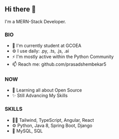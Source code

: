 ## **Hi there 👋** 
I'm a MERN-Stack Developer. 
### BIO  
* 🏢 I'm currently student at GCOEA 
* ⚙️ I use daily: .py, .ts, .js, .ai 
* ⚡️ I'm mostly active within the Python Community 
* 📫 Reach me: github.com/prasadshembekar5 

### NOW  
* 🌱 Learning all about Open Source 
* ✨ Still Advancing My Skills 

### SKILLS
* 👨‍💻 Tailwind, TypeScript, Angular, React
* ⚙️ Python, Java 8, Spring Boot, Django 
* 💽 MySQL, SQL 


